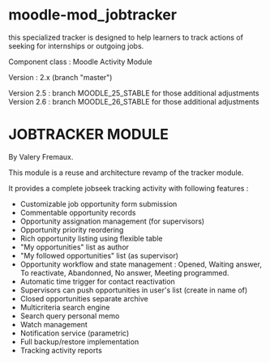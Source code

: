 moodle-mod_jobtracker
==================

this specialized tracker is designed to help learners to track
actions of seeking for internships or outgoing jobs.

Component class : Moodle Activity Module

Version : 2.x (branch "master")

Version 2.5 : branch MOODLE_25_STABLE for those additional adjustments
Version 2.6 : branch MOODLE_26_STABLE for those additional adjustments

JOBTRACKER MODULE
=================

By Valery Fremaux.

This module is a reuse and architecture revamp of the tracker module. 

It provides a complete jobseek tracking activity with following features :

- Customizable job opportunity form submission
- Commentable opportunity records
- Opportunity assignation management (for supervisors)
- Opportunity priority reordering
- Rich opportunity listing using flexible table
- "My opportunities" list as author
- "My followed opportunities" list (as supervisor)
- Opportunity workflow and state management : Opened, Waiting answer, To reactivate, Abandonned, No answer, Meeting programmed.
- Automatic time trigger for contact reactivation
- Supervisors can push opportunities in user's list (create in name of)
- Closed opportunities separate archive
- Multicriteria search engine
- Search query personal memo
- Watch management
- Notification service (parametric)
- Full backup/restore implementation
- Tracking activity reports